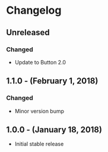 Changelog
=========

Unreleased
------------------
### Changed
* Update to Button 2.0

1.1.0 - (February 1, 2018)
------------------
### Changed
* Minor version bump

1.0.0 - (January 18, 2018)
------------------
* Initial stable release
